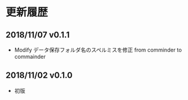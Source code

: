 # 更新履歴

## 2018/11/07 v0.1.1
- Modify データ保存フォルダ名のスペルミスを修正 from comminder to commainder

## 2018/11/02 v0.1.0
- 初版
